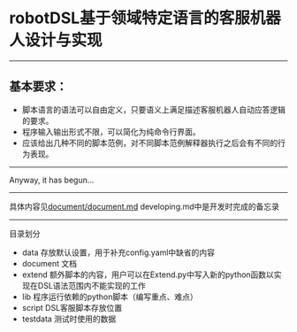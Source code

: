 # robotDSL基于领域特定语言的客服机器人设计与实现
----
## 基本要求：
- 脚本语言的语法可以自由定义，只要语义上满足描述客服机器人自动应答逻辑的要求。
- 程序输入输出形式不限，可以简化为纯命令行界面。
- 应该给出几种不同的脚本范例，对不同脚本范例解释器执行之后会有不同的行为表现。
---
Anyway, it has begun...

---
具体内容见[document/document.md](https://github.com/xyc1719/robotDSL/blob/main/document/document.md)
developing.md中是开发时完成的备忘录

---
目录划分
- data 存放默认设置，用于补充config.yaml中缺省的内容
- document 文档
- extend 额外脚本的内容，用户可以在Extend.py中写入新的python函数以实现在DSL语法范围内不能实现的工作
- lib 程序运行依赖的python脚本（编写重点、难点）
- script DSL客服脚本存放位置
- testdata 测试时使用的数据
